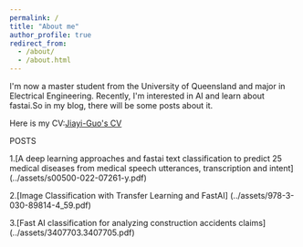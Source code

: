 ```yaml
---
permalink: /
title: "About me"
author_profile: true
redirect_from: 
  - /about/
  - /about.html
---
```



I'm now a master student from the University of Queensland and major in Electrical Engineering. Recently, I'm interested in AI and learn about fastai.So in my blog, there will be some posts about it.

Here is my CV:[Jiayi-Guo's CV](../assets/CV.pdf)

POSTS

1.[A deep learning approaches and fastai text classification to predict 25 medical diseases from medical speech utterances, transcription and intent]
  (../assets/s00500-022-07261-y.pdf)

2.[Image Classification with Transfer Learning and FastAI]
 (../assets/978-3-030-89814-4_59.pdf)

3.[Fast AI classification for analyzing construction accidents claims]
  (../assets/3407703.3407705.pdf)





